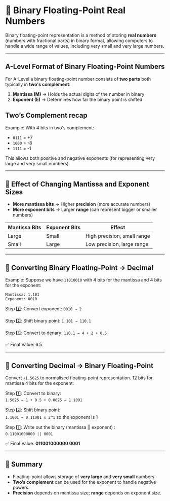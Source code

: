 # 🧮 Binary Floating-Point Real Numbers

Binary floating-point representation is a method of storing **real numbers** (numbers with fractional parts) in binary format, allowing computers to handle a wide range of values, including very small and very large numbers.

---

## A-Level Format of Binary Floating-Point Numbers

For A-Level a binary floating-point number consists of **two parts** both typically in **two's complement**:

1. **Mantissa (M)** → Holds the actual digits of the number in binary
2. **Exponent (E)** → Determines how far the binary point is shifted 


## Two’s Complement recap

Example: With 4 bits in two's complement:

- `0111` = +7  
- `1000` = -8  
- `1111` = -1  

This allows both positive and negative exponents (for representing very large and very small numbers).

---

## 🧮 Effect of Changing Mantissa and Exponent Sizes

- **More mantissa bits** → Higher **precision** (more accurate numbers)
- **More exponent bits** → Larger **range** (can represent bigger or smaller numbers)

| Mantissa Bits | Exponent Bits | Effect |
|---------------|--------------|--------|
| Large         | Small        | High precision, small range |
| Small         | Large        | Low precision, large range  |

---

## 🔄 Converting Binary Floating-Point → Decimal

Example:
Suppose we have `11010010` with 4 bits for the mantissa and 4 bits for the exponent:
```
Mantissa: 1.101
Exponent: 0010  
```
Step 1️⃣: Convert exponent:
`0010 → 2`

Step 2️⃣: Shift binary point:
`1.101 → 110.1`

Step 3️⃣: Convert to denary:
`110.1 → 4 + 2 + 0.5`

✅ Final Value: 6.5

---

## 🔄 Converting Decimal → Binary Floating-Point

Convert `+1.5625` to normalised floating-point representation. 12 bits for mantissa 4 bits for the exponent:

Step 1️⃣: Convert to binary:  
`1.5625 → 1 + 0.5 + 0.0625 → 1.1001`  

Step 2️⃣: Shift binary point:  
`1.1001 → 0.11001 x 2^1` so the exponent is 1  

Step 3️⃣: Write out the binary (mantissa || exponent) :  
`0.11001000000 || 0001` 

✅ Final Value: **011001000000 0001**

---

## 🧠 Summary
- Floating-point allows storage of **very large** and **very small** numbers.
- **Two’s complement** can be used for the exponent to handle negative powers.
- **Precision** depends on mantissa size; **range** depends on exponent size.

